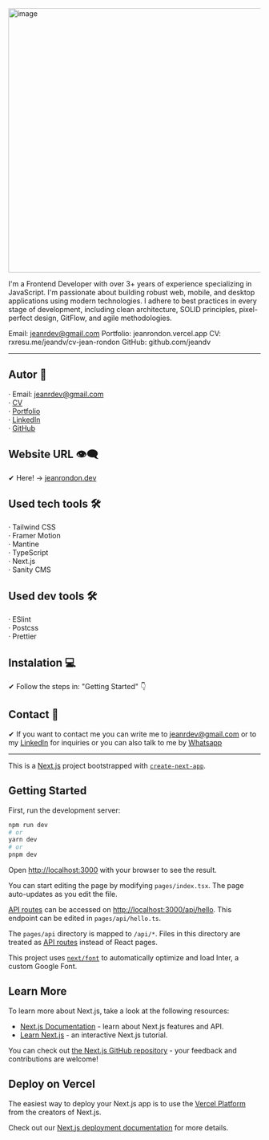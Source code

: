 
<img width="788" height="527" alt="image" src="https://github.com/user-attachments/assets/ab2ac857-ff3d-4c5c-b609-0d22bd64d6d5" />

I'm a Frontend Developer with over 3+ years of experience specializing in JavaScript. I'm passionate about building robust web, mobile, and desktop applications using modern technologies. I adhere to best practices in every stage of development, including clean architecture, SOLID principles, pixel-perfect design, GitFlow, and agile methodologies.

Email: jeanrdev@gmail.com
Portfolio: jeanrondon.vercel.app
CV: rxresu.me/jeandv/cv-jean-rondon
GitHub: github.com/jeandv

-------------------------------------------------------------------------------------------------------------------------------------------------------------------------------------------------------------------------------------------------------------------------------------------------------------------------------

## Autor 🤠

· Email: jeanrdev@gmail.com <br>
· [CV](https://rxresu.me/jeandv/cv-jean-rondon) <br>
· [Portfolio](https://jeanrondon.dev) <br>
· [LinkedIn](https://linkedin.com/in/jeandv) <br>
· [GitHub](https://github.com/jeandv) <br>

## Website URL 👁‍🗨

✔ Here! -> [jeanrondon.dev](https://jeanrondon.dev)

## Used tech tools 🛠️

· Tailwind CSS <br>
· Framer Motion <br>
· Mantine <br>
· TypeScript <br>
· Next.js <br>
· Sanity CMS<br>

## Used dev tools 🛠️

· ESlint <br>
· Postcss <br>
· Prettier <br>

## Instalation 💻

✔ Follow the steps in: "Getting Started" 👇

## Contact 📧

✔ If you want to contact me you can write me to jeanrdev@gmail.com or to my [LinkedIn](https://www.linkedin.com/in/jeandv/) for inquiries or you can also talk to me by [Whatsapp](https://walink.co/2369d5)

-------------------------------------------------------------------------------------------------------------------------------------------------------------------------------------------------------------------------------------------------------------------------------------------------------------------------------

This is a [Next.js](https://nextjs.org/) project bootstrapped with [`create-next-app`](https://github.com/vercel/next.js/tree/canary/packages/create-next-app).

## Getting Started

First, run the development server:

```bash
npm run dev
# or
yarn dev
# or
pnpm dev
```

Open [http://localhost:3000](http://localhost:3000) with your browser to see the result.

You can start editing the page by modifying `pages/index.tsx`. The page auto-updates as you edit the file.

[API routes](https://nextjs.org/docs/api-routes/introduction) can be accessed on [http://localhost:3000/api/hello](http://localhost:3000/api/hello). This endpoint can be edited in `pages/api/hello.ts`.

The `pages/api` directory is mapped to `/api/*`. Files in this directory are treated as [API routes](https://nextjs.org/docs/api-routes/introduction) instead of React pages.

This project uses [`next/font`](https://nextjs.org/docs/basic-features/font-optimization) to automatically optimize and load Inter, a custom Google Font.

## Learn More

To learn more about Next.js, take a look at the following resources:

- [Next.js Documentation](https://nextjs.org/docs) - learn about Next.js features and API.
- [Learn Next.js](https://nextjs.org/learn) - an interactive Next.js tutorial.

You can check out [the Next.js GitHub repository](https://github.com/vercel/next.js/) - your feedback and contributions are welcome!

## Deploy on Vercel

The easiest way to deploy your Next.js app is to use the [Vercel Platform](https://vercel.com/new?utm_medium=default-template&filter=next.js&utm_source=create-next-app&utm_campaign=create-next-app-readme) from the creators of Next.js.

Check out our [Next.js deployment documentation](https://nextjs.org/docs/deployment) for more details.
